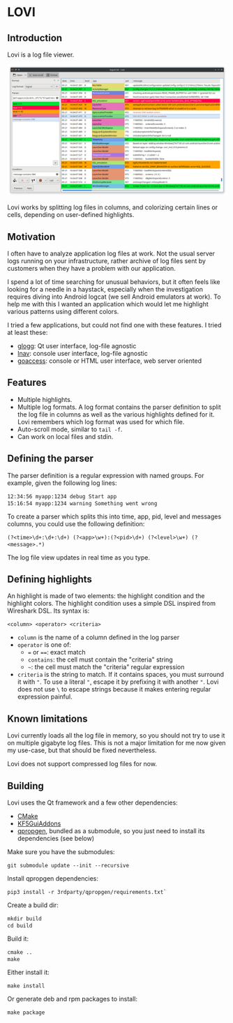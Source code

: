 # LOVI

## Introduction

Lovi is a log file viewer.

![Screenshot](screenshot.png)

Lovi works by splitting log files in columns, and colorizing certain lines or cells, depending on user-defined highlights.

## Motivation

I often have to analyze application log files at work. Not the usual server logs running on your infrastructure, rather archive of log files sent by customers when they have a problem with our application.

I spend a lot of time searching for unusual behaviors, but it often feels like looking for a needle in a haystack, especially when the investigation requires diving into Android logcat (we sell Android emulators at work). To help me with this I wanted an application which would let me highlight various patterns using different colors.

I tried a few applications, but could not find one with these features. I tried at least these:

- [glogg](http://glogg.bonnefon.org/): Qt user interface, log-file agnostic
- [lnav](https://lnav.org/): console user interface, log-file agnostic
- [goaccess](https://goaccess.io/): console or HTML user interface, web server oriented

## Features

- Multiple highlights.
- Multiple log formats. A log format contains the parser definition to split the log file in columns as well as the various highlights defined for it. Lovi remembers which log format was used for which file.
- Auto-scroll mode, similar to `tail -f`.
- Can work on local files and stdin.

## Defining the parser

The parser definition is a regular expression with named groups. For example, given the following log lines:

```
12:34:56 myapp:1234 debug Start app
15:16:54 myapp:1234 warning Something went wrong
```

To create a parser which splits this into time, app, pid, level and messages columns, you could use the following definition:

```
(?<time>\d+:\d+:\d+) (?<app>\w+):(?<pid>\d+) (?<level>\w+) (?<message>.*)
```

The log file view updates in real time as you type.

## Defining highlights

An highlight is made of two elements: the highlight condition and the highlight colors. The highlight condition uses a simple DSL inspired from Wireshark DSL. Its syntax is:

```
<column> <operator> <criteria>
```

- `column` is the name of a column defined in the log parser
- `operator` is one of:
	- `=` or `==`: exact match
	- `contains`: the cell must contain the "criteria" string
	- `~`: the cell must match the "criteria" regular expression
- `criteria` is the string to match. If it contains spaces, you must surround it with `"`. To use a literal `"`, escape it by prefixing it with another `"`. Lovi does not use `\` to escape strings because it makes entering regular expression painful.

## Known limitations

Lovi currently loads all the log file in memory, so you should not try to use it on multiple gigabyte log files. This is not a major limitation for me now given my use-case, but that should be fixed nevertheless.

Lovi does not support compressed log files for now.

## Building

Lovi uses the Qt framework and a few other dependencies:

- [CMake](https://cmake.org)
- [KF5GuiAddons](https://download.kde.org)
- [qpropgen](https://github.com/agateau/qpropgen), bundled as a submodule, so you just need to install its dependencies (see below)

Make sure you have the submodules:

```
git submodule update --init --recursive
```

Install qpropgen dependencies:

```
pip3 install -r 3rdparty/qpropgen/requirements.txt`
```

Create a build dir:

```
mkdir build
cd build
```

Build it:

```
cmake ..
make
```

Either install it:

```
make install
```

Or generate deb and rpm packages to install:

```
make package
```

